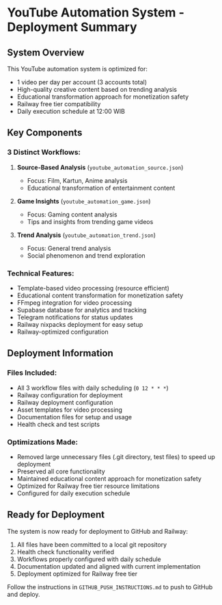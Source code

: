 # YouTube Automation System - Deployment Summary

## System Overview

This YouTube automation system is optimized for:
- 1 video per day per account (3 accounts total)
- High-quality creative content based on trending analysis
- Educational transformation approach for monetization safety
- Railway free tier compatibility
- Daily execution schedule at 12:00 WIB

## Key Components

### 3 Distinct Workflows:
1. **Source-Based Analysis** (`youtube_automation_source.json`)
   - Focus: Film, Kartun, Anime analysis
   - Educational transformation of entertainment content

2. **Game Insights** (`youtube_automation_game.json`)
   - Focus: Gaming content analysis
   - Tips and insights from trending game videos

3. **Trend Analysis** (`youtube_automation_trend.json`)
   - Focus: General trend analysis
   - Social phenomenon and trend exploration

### Technical Features:
- Template-based video processing (resource efficient)
- Educational content transformation for monetization safety
- FFmpeg integration for video processing
- Supabase database for analytics and tracking
- Telegram notifications for status updates
- Railway nixpacks deployment for easy setup
- Railway-optimized configuration

## Deployment Information

### Files Included:
- All 3 workflow files with daily scheduling (`0 12 * * *`)
- Railway configuration for deployment
- Railway deployment configuration
- Asset templates for video processing
- Documentation files for setup and usage
- Health check and test scripts

### Optimizations Made:
- Removed large unnecessary files (.git directory, test files) to speed up deployment
- Preserved all core functionality
- Maintained educational content approach for monetization safety
- Optimized for Railway free tier resource limitations
- Configured for daily execution schedule

## Ready for Deployment

The system is now ready for deployment to GitHub and Railway:
1. All files have been committed to a local git repository
2. Health check functionality verified
3. Workflows properly configured with daily schedule
4. Documentation updated and aligned with current implementation
5. Deployment optimized for Railway free tier

Follow the instructions in `GITHUB_PUSH_INSTRUCTIONS.md` to push to GitHub and deploy.